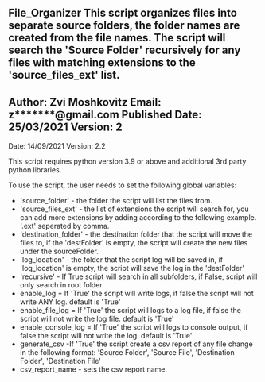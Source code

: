 File_Organizer
This script organizes files into separate source folders,
the folder names are created from the file names.
The script will search the 'Source Folder' recursively for any files with matching extensions
to the 'source_files_ext' list.
---------------------------------------------------------------------------------------------------------------
Author: Zvi Moshkovitz
Email: z*******@gmail.com
Published Date: 25/03/2021 Version: 2
---------------------------------------------------------------------------------------------------------------
Date: 14/09/2021 Version: 2.2

This script requires python version 3.9 or above and additional 3rd party python libraries.

To use the script, the user needs to set the following global variables:
* 'source_folder' - the folder the script will list the files from.
* 'source_files_ext' - the list of extensions the script will search for,
you can add more extensions by adding according to the following example.
'.ext' seperated by comma.
* 'destination_folder' - the destination folder that the script will move the files to, if the 'destFolder' is empty,
the script will create the new files under the sourceFolder.
* 'log_location' - the folder that the script log will be saved in, if 'log_location' is empty,
the script will save the log in the 'destFolder'
* 'recursive' - If True script will search in all subfolders, if False, script will only search in root folder
* enable_log = If 'True' the script will write logs, if false the script will not write ANY log. default is 'True'
* enable_file_log = If 'True' the script will logs to a log file, if false the script will not write the log file.
default is 'True'
* enable_console_log = If 'True' the script will logs to console output, if false the script will not write the log.
default is 'True'
* generate_csv -If 'True' the script create a csv report of any file change in the following format:
'Source Folder', 'Source File', 'Destination Folder', 'Destination File'
* csv_report_name - sets the csv report name.
